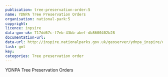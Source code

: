 ```yaml
---
publication: tree-preservation-order:5
name: YDNPA Tree Preservation Orders
organisation: national-park:5
copyright: 
licence: inpsire
data-gov-uk: 717dd67c-f7eb-43bb-abef-db8600402b28
documentation-url: 
data-url: http://inspire.nationalparks.gov.uk/geoserver/ydnpa_inspire/ows?service=WFS&request=GetFeature&typename=ydnpa_inspire:ydnpa_tpo&outputFormat=GML2
task: gml
key: 
categories: Tree preservation order
---
```


YDNPA Tree Preservation Orders
